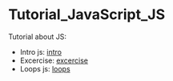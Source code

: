 # Tutorial_JavaScript_JS
Tutorial about JS:

* Intro js: [intro](INTRO.JS)   
* Excercise: [excercise](Excercise.js)
* Loops js: [loops](Loops.js)
